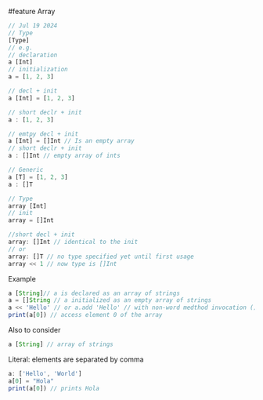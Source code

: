 #feature
Array

```js
// Jul 19 2024
// Type
[Type]
// e.g.
// declaration
a [Int]
// initialization
a = [1, 2, 3]

// decl + init
a [Int] = [1, 2, 3]

// short declr + init
a : [1, 2, 3]

// emtpy decl + init
a [Int] = []Int // Is an empty array
// short declr + init
a : []Int // empty array of ints 

// Generic
a [T] = [1, 2, 3]
a : []T
```

```javascript
// Type
array [Int]
// init
array = []Int

//short decl + init 
array: []Int // identical to the init 
// or 
array: []T // no type specified yet until first usage
array << 1 // now type is []Int
```

Example

```javascript
a [String]// a is declared as an array of strings
a = []String // a initialized as an empty array of strings
a << 'Hello' // or a.add 'Hello' // with non-word medthod invocation ()
print(a[0]) // access element 0 of the array

```
Also to consider

```javascript
a [String] // array of strings
```

Literal: elements are separated by comma

```javascript
a: ['Hello', 'World']
a[0] = "Hola"
print(a[0]) // prints Hola
```

